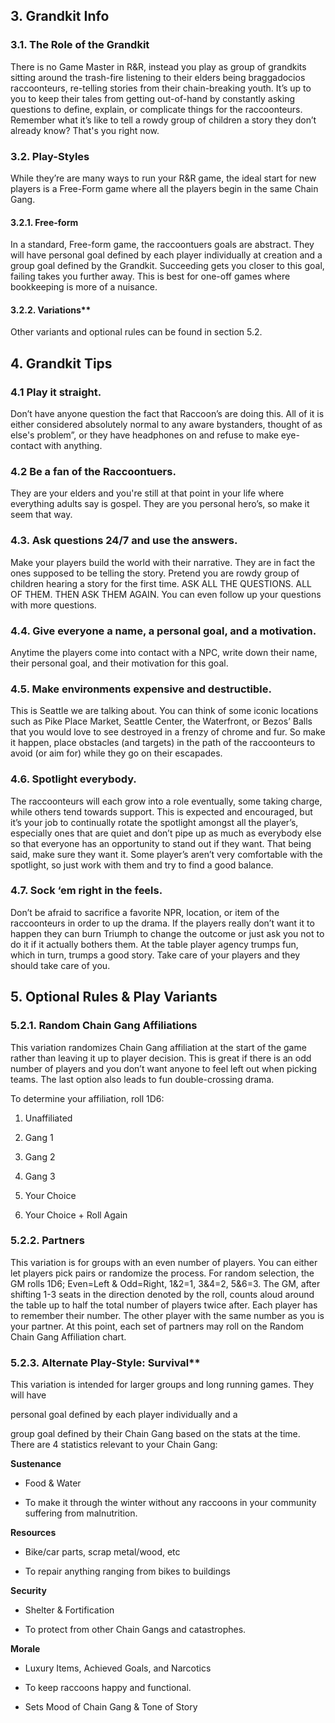 ## 3. Grandkit Info



### 3.1. The Role of the Grandkit

There is no Game Master in R&R, instead you play as group of grandkits sitting around the trash-fire listening to their elders being braggadocios raccoonteurs, re-telling stories from their chain-breaking youth.
It’s up to you to keep their tales from getting out-of-hand by constantly asking questions to define, explain, or complicate things for the raccoonteurs.
Remember what it’s like to tell a rowdy group of children a story they don’t already know?
That's you right now.



### 3.2. Play-Styles

While they’re are many ways to run your R&R game, the ideal start for new players is a Free-Form game where all the players begin in the same Chain Gang.



#### 3.2.1. Free-form

In a standard, Free-form game, the raccoontuers goals are abstract.
They will have personal goal defined by each player individually at creation and a group goal defined by the Grandkit.
Succeeding gets you closer to this goal, failing takes you further away. This is best for one-off games where bookkeeping is more of a nuisance.



#### 3.2.2. Variations**

Other variants and optional
rules can be found in section 5.2.



## 4. Grandkit Tips



### 4.1 Play it straight.

Don’t have anyone question the fact that Raccoon’s are doing this.
All of it is either considered absolutely normal to any aware bystanders, thought of as else's problem”, or they have headphones on and refuse to make eye-contact with anything.



### 4.2 Be a fan of the Raccoontuers.

They are your elders and you're still at that point in your life where everything adults say is gospel.
They are you personal hero’s, so make it seem
that way.



### 4.3. Ask questions 24/7 and use the answers.

Make your players build the world with their narrative.
They are in fact the ones supposed to be telling the story.
Pretend you are rowdy group of children hearing a story for the first time.
ASK ALL THE QUESTIONS.
ALL OF THEM.
THEN ASK THEM AGAIN.
You can even follow up your questions with more questions.



### 4.4. Give everyone a name, a personal goal, and a motivation.

Anytime the players come into contact with a NPC, write down their name, their personal goal, and their motivation for this goal.



### 4.5. Make environments expensive and destructible.

This is Seattle we are talking about.
You can think of some iconic locations such as Pike Place Market, Seattle Center, the Waterfront, or Bezos’ Balls that you would love to see destroyed in a frenzy of chrome and fur.
So make it happen, place obstacles (and targets) in the path of the raccoonteurs to avoid (or aim for) while they go on their escapades.



### 4.6. Spotlight everybody.

The raccoonteurs will each grow into a role eventually, some taking charge, while others tend towards support.
This is expected and encouraged, but it’s your job to continually rotate the spotlight amongst all the player’s, especially ones that are quiet and don’t pipe up as much as everybody else so that everyone has an opportunity to stand out if they want.
That being said, make sure they want it.
Some player’s aren’t very comfortable with the spotlight, so just work with them and try to find a good balance.



### 4.7. Sock ‘em right in the feels.

Don’t be afraid to sacrifice a favorite NPR, location, or item of the raccoonteurs in order to up the drama.
If the players really don’t want it to happen they can burn Triumph to change the outcome or just ask you not to do it if it actually bothers them.
At the table player agency trumps fun, which in turn, trumps a good story.
Take care of your players and they should take care of you.



## 5. Optional Rules & Play Variants



### 5.2.1. Random Chain Gang Affiliations

This variation randomizes
Chain Gang affiliation at the start of the game rather than leaving it up to
player decision. This is great if there is an odd number of players and you don’t
want anyone to feel left out when picking teams. The last option also leads to fun
double-crossing drama.



   To determine your affiliation, roll 1D6:

  1. Unaffiliated

  2. Gang 1

  3. Gang 2

  4. Gang 3

  5. Your Choice

  6. Your Choice + Roll Again



### 5.2.2. Partners

This variation is for groups
with an even number of players. You can either let players pick pairs or
randomize the process. For random selection, the GM rolls 1D6; Even=Left &
Odd=Right, 1&2=1, 3&4=2, 5&6=3. The GM, after shifting 1-3 seats in
the direction denoted by the roll, counts aloud around the table up to half the
total number of players twice after. Each player has to remember their number.
The other player with the same number as you is your partner. At this point,
each set of partners may roll on the Random Chain Gang Affiliation chart.



### 5.2.3. Alternate Play-Style: Survival**

This variation is intended
for larger groups and long running games. They will have

personal goal
defined by each player individually and a

group goal defined by their
Chain Gang based on the stats at the time. There are 4 statistics relevant to
your Chain Gang:



**Sustenance**

- Food & Water

- To make it through the
winter without any raccoons in your community suffering from malnutrition.

**Resources**

- Bike/car parts, scrap
metal/wood, etc

- To repair anything ranging from bikes to buildings

**Security**

- Shelter & Fortification

- To protect from other Chain Gangs and catastrophes.

**Morale**

- Luxury Items, Achieved Goals, and Narcotics

- To keep raccoons happy and functional.

- Sets Mood of Chain Gang & Tone of Story
